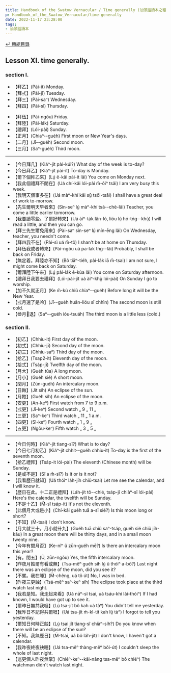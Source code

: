 ```yaml
---
title: Handbook of the Swatow Vernacular / Time generally (汕頭話讀本之粗略個時間)
p: Handbook_of_the_Swatow_Vernacular/time-generally
date: 2022-11-17 23:28:00
tags: 
- 汕頭話讀本
---
```


[↩️ 轉總目錄](/Handbook_of_the_Swatow_Vernacular)

## Lesson XI. time generally.

### section I.

* 【拜乙】(Pài-it) Monday.
* 【拜弍】(Pài-jī) Tuesday.
* 【拜三】(Pài-saⁿ) Wednesday.
* 【拜四】(Pài-sì) Thursday.
<!--more-->
* 【拜伍】(Pài-ngõu) Friday.
* 【拜陸】(Pài-lák) Saturday.
* 【禮拜】(Lói-pài) Sunday.
* 【正月】(Chiaⁿ--guéh) First moon or New Year's days.
* 【二月】(Jī--guéh) Second moon.
* 【三月】(Saⁿ-guéh) Third moon.

------

* 【今日拜几】(Kiáⁿ-jít pài-kúi?) What day of the week is to-day?
* 【今日拜乙】(Kiáⁿ-jít pài-it) To-day is Monday.
* 【爾下個拜乙來】(Lṳ́ ẽ-kâi pài-it lâi) You come on Monday next.
* 【我此個禮拜不閒在】(Uá chí-kâi lói-pài m̄-ôiⁿ tsãi) I am very busy this week.
* 【我明天個事多在】(Uá màⁿ-khí kâi sṳ̄ tsōi-tsāi) I shall have a great deal of work to-morrow.
* 【先生爾明天早者來】(Sin-seⁿ lṳ́ màⁿ-khí tsá--chē-lâi) Teacher, you come a little earlier tomorrow.
* 【我要讀零些。了爾好轉來】(Uá àiⁿ-ták lân-ló, lióu lṳ́ hó-tńg--khṳ̀) I will read a little, and then you can go.
* 【拜三先生爾免用來】(Pài-saⁿ sin-seⁿ lṳ́ mín-ēng lâi) On Wednesday, teacher, you needn't come.
* 【拜四我不在】(Pài-sì uá m̄-tõ) I shan't be at home on Thursday.
* 【拜伍我或者轉來】(Pài-ngõu uá pa-lak tńg--lâi) Probably, I shall be back on Friday.
* 【無定着。拜陸亦不知】(Bô tiāⁿ-tiéh, pài-lák iā m̄-tsai) I am not sure, I might come back on Saturday.
* 【爾拜陸下午來】(Lṳ́ pài-lák ẽ-kùa lâi) You come on Saturday afternoon.
* 【禮拜日我要去禮拜】(Lói-pài-jít uá àiⁿ-khṳ̀ lói-pài) On Sunday I go to worship.
* 【加不久就正月】(Ke m̄-kú chiũ chiaⁿ--guéh) Before long it will be the New Year.
* 【弍月還了是冷】(Jī--guéh huân-lióu sĩ chhìn) The second moon is still cold.
* 【叁月𢰳退】(Saⁿ--guéh ióu-tsuáh) The third moon is a little less (cold.)

### section II.

* 【初乙】(Chhiu-it) First day of the moon.
* 【初弍】(Chhiu-jī) Second day of the moon.
* 【初三】(Chhiu-saⁿ) Third day of the moon.
* 【拾乙】(Tsap2-it) Eleventh day of the moon.
* 【拾弍】(Tsáp-jī) Twelfth day of the moon.
* 【月大】(Guéh tūa) A long moon.
* 【月小】(Guéh sié) A short moon.
* 【閏月】(Zūn-guéh) An intercalary moon.
* 【日蝕】(Jít síh) An eclipse of the sun.
* 【月蝕】(Guéh síh) An eclipse of the moon.
* 【安更】(An-keⁿ) First watch from 7 to 9 p.m.
* 【弍更】(Jī-keⁿ) Second watch „ 9 „ 11 „
* 【三更】(Saⁿ-keⁿ) Third watch „ 11 „ 1 a.m.
* 【四更】(Sì-keⁿ) Fourth watch „ 1 „ 9 „
* 【五更】(Ngõu-keⁿ) Fifth watch „ 3 „ 5 „

------

* 【今日何時】(Kiáⁿ-jít tiang-sî?) What is to day?
* 【今日七月初乙】(Kiáⁿ-jít chhit--guéh chhiu-it) To-day is the first of the seventh moon.
* 【拾乙禮拜】(Tsáp-it lói-pài) The eleventh (Chinese month) will be Sunday.
* 【是或不是】(Sĩ a m̄-sĩ?) Is it or is it not?
* 【我看歷日就知】(Uá thóiⁿ láh-jíh chiũ-tsai) Let me see the calendar, and I will know it.
* 【歷日在此。十二正是禮拜】(Láh-jít tõ--chié, tsáp-jī chiàⁿ-sĩ lói-pài) Here's the calendar, the twelfth will be Sunday.
* 【不是十乙】(M̄-sĩ tsáp-it) It's not the eleventh.
* 【此個月大或是小】(Chí-kâi guéh tuā a-sĩ sié?) Is this moon long or short?
* 【不知】(M̄-tsai) I don't know.
* 【月大就三十。月小就卄九】(Guéh tuā chiũ saⁿ-tsáp, guéh sié chiũ jíh-káu) In a great moon there will be thirty days, and in a small moon twenty nine.
* 【今年有閏月否】(Ke-nîⁿ ũ zūn-guéh mē?) Is there an intercalary moon this year?
* 【有。閏五】(Ũ, zūn-ngõu) Yes, the fifth intercalary moon.
* 【昨夜月蝕爾有看或無】(Tsa-mêⁿ guéh síh lṳ́ ũ thóiⁿ a-bô?) Last night there was an eclipse of the moon, did you see it?
* 【不嘗。我在睡】(M̄-chêng, uá tõ út) No, I was in bed.
* 【昨夜三更蝕】(Tsá-mêⁿ saⁿ-keⁿ síh) The eclipse took place at the third watch last night.
* 【我若是知。我走起来看】(Uá nāⁿ-sĩ tsai, uá tsáu-khí lâi-thóiⁿ) If I had known, I would have got up to see it.
* 【爾昨日無共我呾】(Lṳ́ tsa-jít bô kah uá tàⁿ) You didn't tell me yesterday.
* 【我昨日不記得共爾呾】(Uá tsa-jít m̄-kì-tit kah lṳ́ tàⁿ) I forgot to tell you yesterday.
* 【爾知日何時正蝕】(Lṳ́ tsai jít tiang-sî chiàⁿ-síh?) Do you know when there will be an eclipse of the sun?
* 【不知。我無歷日】(M̄-tsai, uá bô láh-jít) I don't know, I haven't got a calendar.
* 【我昨夜終夜袂睡】(Uá tsa-mêⁿ thàng-mêⁿ bõi-út) I couldn't sleep the whole of last night.
* 【巡更個人昨夜無掌】(Chiéⁿ-keⁿ--kâi-nâng tsa-mêⁿ bô chiéⁿ) The watchman didn't watch last night.
